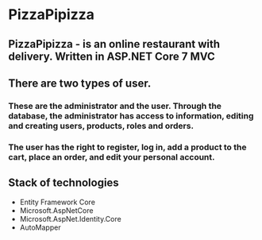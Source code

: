 # PizzaPipizza
## PizzaPipizza - is an online restaurant with delivery. Written in ASP.NET Core 7 MVC
## There are two types of user. 
### These are the administrator and the user. Through the database, the administrator has access to information, editing and creating users, products, roles and orders.
### The user has the right to register, log in, add a product to the cart, place an order, and edit your personal account.

## Stack of technologies
+ Entity Framework Core
+ Microsoft.AspNetCore
+ Microsoft.AspNet.Identity.Core
+ AutoMapper


